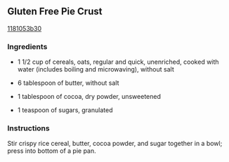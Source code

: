 ## Gluten Free Pie Crust

[1181053b30](http://allrecipes.com/recipe/gluten-free-pie-crust/)

### Ingredients

 - 1 1/2 cup of cereals, oats, regular and quick, unenriched, cooked with water (includes boiling and microwaving), without salt

 - 6 tablespoon of butter, without salt

 - 1 tablespoon of cocoa, dry powder, unsweetened

 - 1 teaspoon of sugars, granulated

### Instructions

Stir crispy rice cereal, butter, cocoa powder, and sugar together in a bowl; press into bottom of a pie pan.